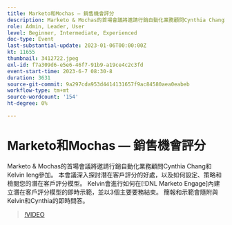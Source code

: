 ```yaml
---
title: Marketo和Mochas — 銷售機會評分
description: Marketo & Mochas的首場會議將邀請行銷自動化業務顧問Cynthia Chang和Kelvin Ieng參加。 本會議深入探討潛在客戶評分的好處，以及如何設定、策略和檢閱您的潛在客戶評分模型。 Kelvin會進行如何在 [!DNL Marketo Engage] 內建立潛在客戶評分模型的即時示範，並以3個主要要點的結尾。 簡報和示範會隨附與Kelvin和Cynthia的即時問答。
role: Admin, Leader, User
level: Beginner, Intermediate, Experienced
doc-type: Event
last-substantial-update: 2023-01-06T00:00:00Z
kt: 11655
thumbnail: 3412722.jpeg
exl-id: f7a309d6-e5e6-46f7-91b9-a19ce4c2c3fd
event-start-time: 2023-6-7 08:30-8
duration: 3631
source-git-commit: 9a297cda953d4414131657f9ac84580aea0eabeb
workflow-type: tm+mt
source-wordcount: '154'
ht-degree: 0%

---
```


# Marketo和Mochas — 銷售機會評分

Marketo &amp; Mochas的首場會議將邀請行銷自動化業務顧問Cynthia Chang和Kelvin Ieng參加。 本會議深入探討潛在客戶評分的好處，以及如何設定、策略和檢閱您的潛在客戶評分模型。 Kelvin會進行如何在[!DNL Marketo Engage]內建立潛在客戶評分模型的即時示範，並以3個主要要務結束。 簡報和示範會隨附與Kelvin和Cynthia的即時問答。

>[!VIDEO](https://video.tv.adobe.com/v/3412722/?quality=12&learn=on)

